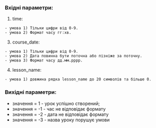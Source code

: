 ### Вхідні параметри:
  1. time:
 
    - умова 1) Тільки цифри від 0-9.
    - умова 2) Формат часу гг:хв.
  3. course_date:
 
    - умова 1) Тільки цифри від 0-9.
    - умова 2) Дата повинна бути поточна або пізніже за поточну.
    - умова 3) Формат часу дд.мм.рррр.
  4. lesson_name:

    - умова 1) довжина рядка lesson_name до 20 символів та більше 0.
### Вихідні параметри:
- значення = 1 - урок успішно створений;
- значення = -1 - час не відповідає формату
- значення = -2 - дата не відповідає формату
- значення = -3 - назва уроку порушує умови
